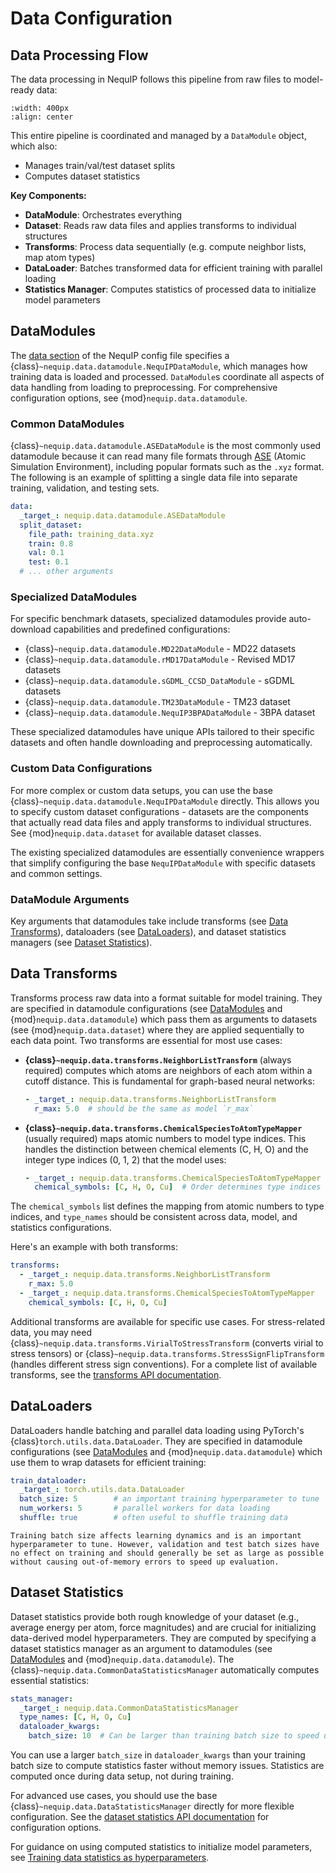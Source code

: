 # Data Configuration

## Data Processing Flow

The data processing in NequIP follows this pipeline from raw files to model-ready data:

```{figure} ./ml-data-flow-chart.svg
:width: 400px
:align: center
```

This entire pipeline is coordinated and managed by a `DataModule` object, which also:
- Manages train/val/test dataset splits  
- Computes dataset statistics

**Key Components:**

- **DataModule**: Orchestrates everything
- **Dataset**: Reads raw data files and applies transforms to individual structures
- **Transforms**: Process data sequentially (e.g. compute neighbor lists, map atom types)
- **DataLoader**: Batches transformed data for efficient training with parallel loading
- **Statistics Manager**: Computes statistics of processed data to initialize model parameters

## DataModules

The [data section](config.md/#data) of the NequIP config file specifies a {class}`~nequip.data.datamodule.NequIPDataModule`, which manages how training data is loaded and processed.
`DataModule`s coordinate all aspects of data handling from loading to preprocessing.
For comprehensive configuration options, see {mod}`nequip.data.datamodule`.

### Common DataModules

{class}`~nequip.data.datamodule.ASEDataModule` is the most commonly used datamodule because it can read many file formats through [ASE](https://wiki.fysik.dtu.dk/ase/) (Atomic Simulation Environment), including popular formats such as the `.xyz` format.
The following is an example of splitting a single data file into separate training, validation, and testing sets.

```yaml
data:
  _target_: nequip.data.datamodule.ASEDataModule
  split_dataset:
    file_path: training_data.xyz
    train: 0.8
    val: 0.1
    test: 0.1
  # ... other arguments
```

### Specialized DataModules

For specific benchmark datasets, specialized datamodules provide auto-download capabilities and predefined configurations:

- {class}`~nequip.data.datamodule.MD22DataModule` - MD22 datasets
- {class}`~nequip.data.datamodule.rMD17DataModule` - Revised MD17 datasets
- {class}`~nequip.data.datamodule.sGDML_CCSD_DataModule` - sGDML datasets
- {class}`~nequip.data.datamodule.TM23DataModule` - TM23 dataset
- {class}`~nequip.data.datamodule.NequIP3BPADataModule` - 3BPA dataset

These specialized datamodules have unique APIs tailored to their specific datasets and often handle downloading and preprocessing automatically.

### Custom Data Configurations

For more complex or custom data setups, you can use the base {class}`~nequip.data.datamodule.NequIPDataModule` directly. This allows you to specify custom dataset configurations - datasets are the components that actually read data files and apply transforms to individual structures. See {mod}`nequip.data.dataset` for available dataset classes.

The existing specialized datamodules are essentially convenience wrappers that simplify configuring the base `NequIPDataModule` with specific datasets and common settings.

### DataModule Arguments

Key arguments that datamodules take include transforms (see [Data Transforms](#data-transforms)), dataloaders (see [DataLoaders](#dataloaders)), and dataset statistics managers (see [Dataset Statistics](#dataset-statistics)).

## Data Transforms

Transforms process raw data into a format suitable for model training. They are specified in datamodule configurations (see [DataModules](#datamodules) and {mod}`nequip.data.datamodule`) which pass them as arguments to datasets (see {mod}`nequip.data.dataset`) where they are applied sequentially to each data point.
Two transforms are essential for most use cases:

- **{class}`~nequip.data.transforms.NeighborListTransform`** (always required) computes which atoms are neighbors of each atom within a cutoff distance. This is fundamental for graph-based neural networks:
  ```yaml
  - _target_: nequip.data.transforms.NeighborListTransform
    r_max: 5.0  # should be the same as model `r_max`
  ```

- **{class}`~nequip.data.transforms.ChemicalSpeciesToAtomTypeMapper`** (usually required) maps atomic numbers to model type indices. This handles the distinction between chemical elements (C, H, O) and the integer type indices (0, 1, 2) that the model uses:
  ```yaml
  - _target_: nequip.data.transforms.ChemicalSpeciesToAtomTypeMapper
    chemical_symbols: [C, H, O, Cu]  # Order determines type indices
  ```

The `chemical_symbols` list defines the mapping from atomic numbers to type indices, and `type_names` should be consistent across data, model, and statistics configurations.

Here's an example with both transforms:

```yaml
transforms:
  - _target_: nequip.data.transforms.NeighborListTransform
    r_max: 5.0
  - _target_: nequip.data.transforms.ChemicalSpeciesToAtomTypeMapper
    chemical_symbols: [C, H, O, Cu]
```

Additional transforms are available for specific use cases. For stress-related data, you may need {class}`~nequip.data.transforms.VirialToStressTransform` (converts virial to stress tensors) or {class}`~nequip.data.transforms.StressSignFlipTransform` (handles different stress sign conventions). For a complete list of available transforms, see the [transforms API documentation](../api/data_transforms.rst).

## DataLoaders

DataLoaders handle batching and parallel data loading using PyTorch's {class}`torch.utils.data.DataLoader`.
They are specified in datamodule configurations (see [DataModules](#datamodules) and {mod}`nequip.data.datamodule`) which use them to wrap datasets for efficient training:

```yaml
train_dataloader:
  _target_: torch.utils.data.DataLoader
  batch_size: 5        # an important training hyperparameter to tune
  num_workers: 5       # parallel workers for data loading
  shuffle: true        # often useful to shuffle training data
```

```{tip}
Training batch size affects learning dynamics and is an important hyperparameter to tune. However, validation and test batch sizes have no effect on training and should generally be set as large as possible without causing out-of-memory errors to speed up evaluation.
```

## Dataset Statistics

Dataset statistics provide both rough knowledge of your dataset (e.g., average energy per atom, force magnitudes) and are crucial for initializing data-derived model hyperparameters.
They are computed by specifying a dataset statistics manager as an argument to datamodules (see [DataModules](#datamodules) and {mod}`nequip.data.datamodule`).
The {class}`~nequip.data.CommonDataStatisticsManager` automatically computes essential statistics:

```yaml
stats_manager:
  _target_: nequip.data.CommonDataStatisticsManager
  type_names: [C, H, O, Cu]
  dataloader_kwargs:
    batch_size: 10  # Can be larger than training batch size to speed up computation
```

You can use a larger `batch_size` in `dataloader_kwargs` than your training batch size to compute statistics faster without memory issues.
Statistics are computed once during data setup, not during training.

For advanced use cases, you should use the base {class}`~nequip.data.DataStatisticsManager` directly for more flexible configuration.
See the [dataset statistics API documentation](../api/data_stats.rst) for configuration options.

For guidance on using computed statistics to initialize model parameters, see [Training data statistics as hyperparameters](model.md/#training-data-statistics-as-hyperparameters).